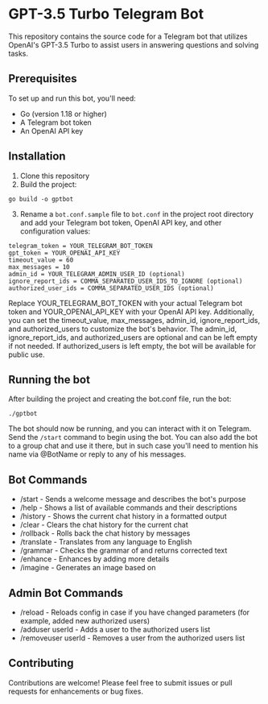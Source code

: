 # GPT-3.5 Turbo Telegram Bot

This repository contains the source code for a Telegram bot that utilizes OpenAI's GPT-3.5 Turbo to assist users in answering questions and solving tasks.

## Prerequisites

To set up and run this bot, you'll need:

- Go (version 1.18 or higher)
- A Telegram bot token
- An OpenAI API key

## Installation

1. Clone this repository
2. Build the project:
```
go build -o gptbot
```

3. Rename a `bot.conf.sample` file to `bot.conf` in the project root directory and add your Telegram bot token, OpenAI API key, and other configuration values:
```
telegram_token = YOUR_TELEGRAM_BOT_TOKEN
gpt_token = YOUR_OPENAI_API_KEY
timeout_value = 60
max_messages = 10
admin_id = YOUR_TELEGRAM_ADMIN_USER_ID (optional)
ignore_report_ids = COMMA_SEPARATED_USER_IDS_TO_IGNORE (optional)
authorized_user_ids = COMMA_SEPARATED_USER_IDS (optional)
```

Replace YOUR_TELEGRAM_BOT_TOKEN with your actual Telegram bot token and YOUR_OPENAI_API_KEY with your OpenAI API key. Additionally, you can set the timeout_value, max_messages, admin_id, ignore_report_ids, and authorized_users to customize the bot's behavior. The admin_id, ignore_report_ids, and authorized_users are optional and can be left empty if not needed. If authorized_users is left empty, the bot will be available for public use.

## Running the bot
After building the project and creating the bot.conf file, run the bot:
```
./gptbot
```

The bot should now be running, and you can interact with it on Telegram. Send the `/start` command to begin using the bot. You can also add the bot to a group chat and use it there, but in such case you'll need to mention his name via @BotName or reply to any of his messages.

## Bot Commands
* /start - Sends a welcome message and describes the bot's purpose
* /help - Shows a list of available commands and their descriptions
* /history - Shows the current chat history in a formatted output
* /clear - Clears the chat history for the current chat
* /rollback <num> - Rolls back the chat history by <num> messages
* /translate <text> - Translates <text> from any language to English
* /grammar <text> - Checks the grammar of <text> and returns corrected text
* /enhance <text> - Enhances <text> by adding more details
* /imagine <text> - Generates an image based on <text>

## Admin Bot Commands
* /reload - Reloads config in case if you have changed parameters (for example, added new authorized users)
* /adduser userId - Adds a user to the authorized users list
* /removeuser userId - Removes a user from the authorized users list

## Contributing
Contributions are welcome! Please feel free to submit issues or pull requests for enhancements or bug fixes.
